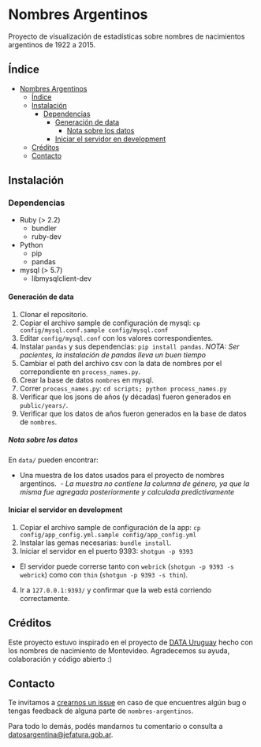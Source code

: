 # Nombres Argentinos

Proyecto de visualización de estadísticas sobre nombres de nacimientos argentinos de 1922 a 2015.

<!-- NO MODIFICAR NI INDICE NI TITULOS -->
## Índice

- [Nombres Argentinos](#nombres-argentinos)
  - [Índice](#índice)
  - [Instalación](#instalación)
    - [Dependencias](#dependencias)
      - [Generación de data](#generación-de-data)
        - [Nota sobre los datos](#nota-sobre-los-datos)
      - [Iniciar el servidor en development](#iniciar-el-servidor-en-development)
  - [Créditos](#créditos)
  - [Contacto](#contacto)

## Instalación

### Dependencias

* Ruby (> 2.2)
  * bundler
  * ruby-dev
* Python
  * pip
  * pandas
* mysql (> 5.7)
  * libmysqlclient-dev

#### Generación de data

1. Clonar el repositorio.
2. Copiar el archivo sample de configuración de mysql: `cp config/mysql.conf.sample config/mysql.conf`
3. Editar `config/mysql.conf` con los valores correspondientes.
4. Instalar `pandas` y sus dependencias: `pip install pandas`. _NOTA: Ser pacientes, la instalación de pandas lleva un buen tiempo_
5. Cambiar el path del archivo csv con la data de nombres por el correpondiente en `process_names.py`.
6. Crear la base de datos `nombres` en mysql.
7. Correr `process_names.py`: `cd scripts; python process_names.py`
8. Verificar que los jsons de años (y décadas) fueron generados en `public/years/`.
9. Verificar que los datos de años fueron generados en la base de datos de `nombres`.

##### Nota sobre los datos

En `data/` pueden encontrar:
- Una muestra de los datos usados para el proyecto de nombres argentinos.
  - _La muestra no contiene la columna de género, ya que la misma fue agregada posteriormente y calculada predictivamente_

#### Iniciar el servidor en development

1. Copiar el archivo sample de configuración de la app: `cp config/app_config.yml.sample config/app_config.yml`
2. Instalar las gemas necesarias: `bundle install`.
3. Iniciar el servidor en el puerto 9393: `shotgun -p 9393`
  - El servidor puede correrse tanto con `webrick` (`shotgun -p 9393 -s webrick`) como con `thin` (`shotgun -p 9393 -s thin`). 
4. Ir a `127.0.0.1:9393/` y confirmar que la web está corriendo correctamente.

## Créditos

Este proyecto estuvo inspirado en el proyecto de [DATA Uruguay](http://data.180.com.uy/) hecho con los nombres de nacimiento de Montevideo. Agradecemos su ayuda, colaboración y código abierto :)

## Contacto

Te invitamos a [crearnos un issue](https://github.com/datosgobar/nombres-argentinos/issues/new) en caso de que encuentres algún bug o tengas feedback de alguna parte de `nombres-argentinos`.

Para todo lo demás, podés mandarnos tu comentario o consulta a [datosargentina@jefatura.gob.ar](mailto:datosargentina@jefatura.gob.ar).
